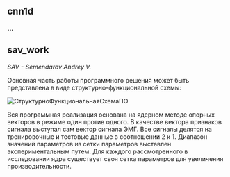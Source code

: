 ## cnn1d

**...**

## sav_work
_SAV - Semendarov Andrey V._

Основная часть работы программного решения может быть представлена в виде структурно-функциональной схемы:

![СтруктурноФункциональнаяСхемаПО](https://user-images.githubusercontent.com/31689842/59972945-a78f4080-95a0-11e9-84d2-33569bfb515c.png)

Вся программная реализация основана на ядерном методе опорных векторов в режиме один против одного. В качестве вектора признаков сигнала выступал сам вектор сигнала ЭМГ. Все сигналы делятся на тренировочные и тестовые данные в соотношении 2 к 1. Диапазон значений параметров из сетки параметров выставлен экспериментальным путем. Для каждого рассмотренного в исследовании ядра существует своя сетка параметров для увеличения производительности.